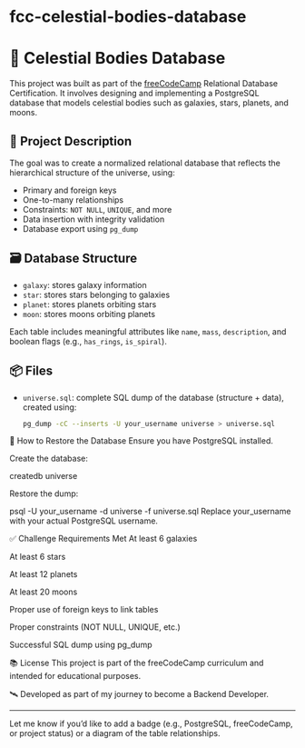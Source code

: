 # fcc-celestial-bodies-database

# 🌌 Celestial Bodies Database

This project was built as part of the [freeCodeCamp](https://www.freecodecamp.org/) Relational Database Certification. It involves designing and implementing a PostgreSQL database that models celestial bodies such as galaxies, stars, planets, and moons.

## 📘 Project Description

The goal was to create a normalized relational database that reflects the hierarchical structure of the universe, using:

- Primary and foreign keys
- One-to-many relationships
- Constraints: `NOT NULL`, `UNIQUE`, and more
- Data insertion with integrity validation
- Database export using `pg_dump`

## 🗃️ Database Structure

- `galaxy`: stores galaxy information
- `star`: stores stars belonging to galaxies
- `planet`: stores planets orbiting stars
- `moon`: stores moons orbiting planets

Each table includes meaningful attributes like `name`, `mass`, `description`, and boolean flags (e.g., `has_rings`, `is_spiral`).

## 📦 Files

- `universe.sql`: complete SQL dump of the database (structure + data), created using:

  ```bash
  pg_dump -cC --inserts -U your_username universe > universe.sql
  
🚀 How to Restore the Database
Ensure you have PostgreSQL installed.

Create the database:

createdb universe

Restore the dump:

psql -U your_username -d universe -f universe.sql
Replace your_username with your actual PostgreSQL username.

✅ Challenge Requirements Met
At least 6 galaxies

At least 6 stars

At least 12 planets

At least 20 moons

Proper use of foreign keys to link tables

Proper constraints (NOT NULL, UNIQUE, etc.)

Successful SQL dump using pg_dump

📚 License
This project is part of the freeCodeCamp curriculum and intended for educational purposes.

🛰️ Developed as part of my journey to become a Backend Developer.

---

Let me know if you’d like to add a badge (e.g., PostgreSQL, freeCodeCamp, or project status) or a diagram of the table relationships.

